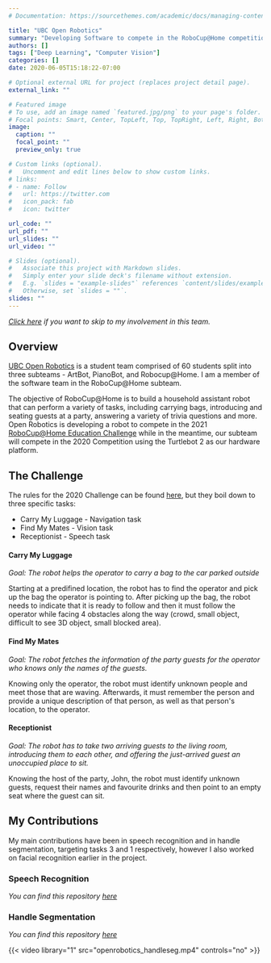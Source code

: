 ```yaml
---
# Documentation: https://sourcethemes.com/academic/docs/managing-content/

title: "UBC Open Robotics"
summary: "Developing Software to compete in the RoboCup@Home competition."
authors: []
tags: ["Deep Learning", "Computer Vision"]
categories: []
date: 2020-06-05T15:18:22-07:00

# Optional external URL for project (replaces project detail page).
external_link: ""

# Featured image
# To use, add an image named `featured.jpg/png` to your page's folder.
# Focal points: Smart, Center, TopLeft, Top, TopRight, Left, Right, BottomLeft, Bottom, BottomRight.
image:
  caption: ""
  focal_point: ""
  preview_only: true

# Custom links (optional).
#   Uncomment and edit lines below to show custom links.
# links:
# - name: Follow
#   url: https://twitter.com
#   icon_pack: fab
#   icon: twitter

url_code: ""
url_pdf: ""
url_slides: ""
url_video: ""

# Slides (optional).
#   Associate this project with Markdown slides.
#   Simply enter your slide deck's filename without extension.
#   E.g. `slides = "example-slides"` references `content/slides/example-slides.md`.
#   Otherwise, set `slides = ""`.
slides: ""
---
```


_*[Click here](#contrib) if you want to skip to my involvement in this team.*_

## Overview
[UBC Open Robotics](http://www.ubcopenrobotics.ca/) is a student team comprised of 60 students split into three subteams - ArtBot, PianoBot, and Robocup@Home. I am a member of the software team in the RoboCup@Home subteam.

The objective of RoboCup@Home is to build a household assistant robot that can perform a variety of tasks, including carrying bags, introducing and seating guests at a party, answering a variety of trivia questions and more. Open Robotics is developing a robot to compete in the 2021 [RoboCup@Home Education Challenge](https://www.robocupathomeedu.org/) while in the meantime, our subteam will compete in the 2020 Competition using the Turtlebot 2 as our hardware platform.

## The Challenge
The rules for the 2020 Challenge can be found [here](https://docs.google.com/document/d/1aNPdZDvf9X4HHF13eSge_eHDP9NmC6UDqeYDM9Xyjcg/edit), but they boil down to three specific tasks:
- Carry My Luggage - Navigation task
- Find My Mates - Vision task
- Receptionist - Speech task

#### Carry My Luggage

*Goal: The robot helps the operator to carry a bag to the car parked outside*

Starting at a predifined location, the robot has to find the operator and pick up the bag the operator is pointing to. After picking up the bag, the robot needs to indicate that it is ready to follow and then it must follow the operator while facing 4 obstacles along the way (crowd, small object, difficult to see 3D object, small blocked area).

#### Find My Mates

*Goal: The robot fetches the information of the party guests for the operator who knows only the names
of the guests.*

Knowing only the operator, the robot must identify unknown people and meet those that are waving. Afterwards, it must remember the person and provide a unique description of that person, as well as that person's location, to the operator.

#### Receptionist

*Goal: The robot has to take two arriving guests to the living room, introducing them to each other,
and offering the just-arrived guest an unoccupied place to sit.*

Knowing the host of the party, John, the robot must identify unknown guests, request their names and favourite drinks and then point to an empty seat where the guest can sit.

## <a name="contrib"></a> My Contributions

My main contributions have been in speech recognition and in handle segmentation, targeting tasks 3 and 1 respectively, however I also worked on facial recognition earlier in the project.

### Speech Recognition
*You can find this repository [here](https://github.com/UBC-OpenRobotics/SpeechRecognition)*

### Handle Segmentation
*You can find this repository [here](https://github.com/UBC-OpenRobotics/HandleSegmentation)*

{{< video library="1" src="openrobotics_handleseg.mp4" controls="no" >}}